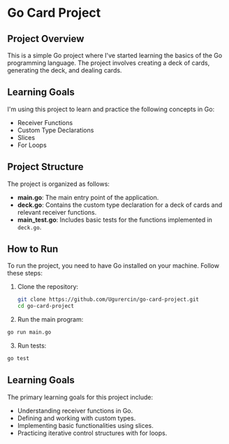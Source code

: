 # Go Card Project

## Project Overview

This is a simple Go project where I've started learning the basics of the Go programming language. The project involves creating a deck of cards, generating the deck, and dealing cards.

## Learning Goals

I'm using this project to learn and practice the following concepts in Go:

- Receiver Functions
- Custom Type Declarations
- Slices
- For Loops

## Project Structure

The project is organized as follows:

- **main.go**: The main entry point of the application.
- **deck.go**: Contains the custom type declaration for a deck of cards and relevant receiver functions.
- **main_test.go**: Includes basic tests for the functions implemented in `deck.go`.

## How to Run

To run the project, you need to have Go installed on your machine. Follow these steps:

1. Clone the repository:

   ```bash
   git clone https://github.com/Ugurercin/go-card-project.git
   cd go-card-project
   ```

2. Run the main program:

```bash
go run main.go
```

3. Run tests:

```bash
go test
```

## Learning Goals

The primary learning goals for this project include:

- Understanding receiver functions in Go.
- Defining and working with custom types.
- Implementing basic functionalities using slices.
- Practicing iterative control structures with for loops.
